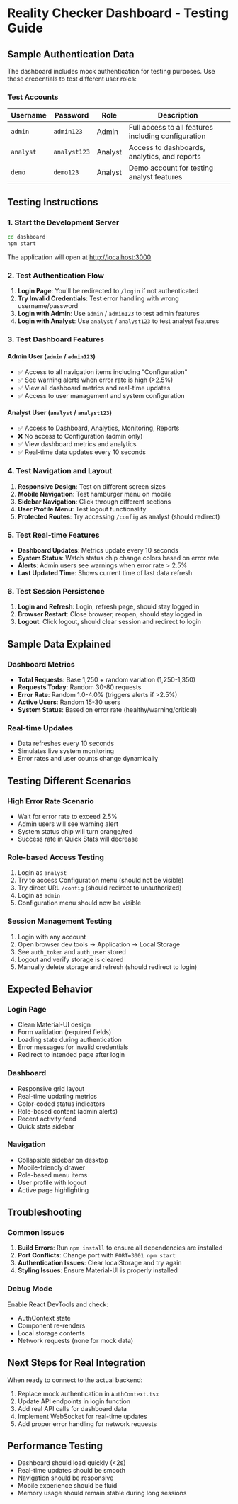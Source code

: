 # Reality Checker Dashboard - Testing Guide

## Sample Authentication Data

The dashboard includes mock authentication for testing purposes. Use these credentials to test different user roles:

### Test Accounts

| Username | Password | Role | Description |
|----------|----------|------|-------------|
| `admin` | `admin123` | Admin | Full access to all features including configuration |
| `analyst` | `analyst123` | Analyst | Access to dashboards, analytics, and reports |
| `demo` | `demo123` | Analyst | Demo account for testing analyst features |

## Testing Instructions

### 1. Start the Development Server

```bash
cd dashboard
npm start
```

The application will open at [http://localhost:3000](http://localhost:3000)

### 2. Test Authentication Flow

1. **Login Page**: You'll be redirected to `/login` if not authenticated
2. **Try Invalid Credentials**: Test error handling with wrong username/password
3. **Login with Admin**: Use `admin` / `admin123` to test admin features
4. **Login with Analyst**: Use `analyst` / `analyst123` to test analyst features

### 3. Test Dashboard Features

#### Admin User (`admin` / `admin123`)
- ✅ Access to all navigation items including "Configuration"
- ✅ See warning alerts when error rate is high (>2.5%)
- ✅ View all dashboard metrics and real-time updates
- ✅ Access to user management and system configuration

#### Analyst User (`analyst` / `analyst123`)
- ✅ Access to Dashboard, Analytics, Monitoring, Reports
- ❌ No access to Configuration (admin only)
- ✅ View dashboard metrics and analytics
- ✅ Real-time data updates every 10 seconds

### 4. Test Navigation and Layout

1. **Responsive Design**: Test on different screen sizes
2. **Mobile Navigation**: Test hamburger menu on mobile
3. **Sidebar Navigation**: Click through different sections
4. **User Profile Menu**: Test logout functionality
5. **Protected Routes**: Try accessing `/config` as analyst (should redirect)

### 5. Test Real-time Features

- **Dashboard Updates**: Metrics update every 10 seconds
- **System Status**: Watch status chip change colors based on error rate
- **Alerts**: Admin users see warnings when error rate > 2.5%
- **Last Updated Time**: Shows current time of last data refresh

### 6. Test Session Persistence

1. **Login and Refresh**: Login, refresh page, should stay logged in
2. **Browser Restart**: Close browser, reopen, should stay logged in
3. **Logout**: Click logout, should clear session and redirect to login

## Sample Data Explained

### Dashboard Metrics
- **Total Requests**: Base 1,250 + random variation (1,250-1,350)
- **Requests Today**: Random 30-80 requests
- **Error Rate**: Random 1.0-4.0% (triggers alerts if >2.5%)
- **Active Users**: Random 15-30 users
- **System Status**: Based on error rate (healthy/warning/critical)

### Real-time Updates
- Data refreshes every 10 seconds
- Simulates live system monitoring
- Error rates and user counts change dynamically

## Testing Different Scenarios

### High Error Rate Scenario
- Wait for error rate to exceed 2.5%
- Admin users will see warning alert
- System status chip will turn orange/red
- Success rate in Quick Stats will decrease

### Role-based Access Testing
1. Login as `analyst`
2. Try to access Configuration menu (should not be visible)
3. Try direct URL `/config` (should redirect to unauthorized)
4. Login as `admin`
5. Configuration menu should now be visible

### Session Management Testing
1. Login with any account
2. Open browser dev tools → Application → Local Storage
3. See `auth_token` and `auth_user` stored
4. Logout and verify storage is cleared
5. Manually delete storage and refresh (should redirect to login)

## Expected Behavior

### Login Page
- Clean Material-UI design
- Form validation (required fields)
- Loading state during authentication
- Error messages for invalid credentials
- Redirect to intended page after login

### Dashboard
- Responsive grid layout
- Real-time updating metrics
- Color-coded status indicators
- Role-based content (admin alerts)
- Recent activity feed
- Quick stats sidebar

### Navigation
- Collapsible sidebar on desktop
- Mobile-friendly drawer
- Role-based menu items
- User profile with logout
- Active page highlighting

## Troubleshooting

### Common Issues

1. **Build Errors**: Run `npm install` to ensure all dependencies are installed
2. **Port Conflicts**: Change port with `PORT=3001 npm start`
3. **Authentication Issues**: Clear localStorage and try again
4. **Styling Issues**: Ensure Material-UI is properly installed

### Debug Mode

Enable React DevTools and check:
- AuthContext state
- Component re-renders
- Local storage contents
- Network requests (none for mock data)

## Next Steps for Real Integration

When ready to connect to the actual backend:

1. Replace mock authentication in `AuthContext.tsx`
2. Update API endpoints in login function
3. Add real API calls for dashboard data
4. Implement WebSocket for real-time updates
5. Add proper error handling for network requests

## Performance Testing

- Dashboard should load quickly (<2s)
- Real-time updates should be smooth
- Navigation should be responsive
- Mobile experience should be fluid
- Memory usage should remain stable during long sessions